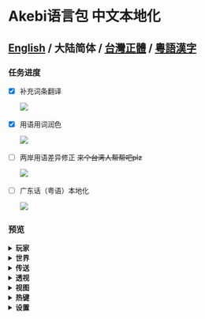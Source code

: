 # Akebi语言包 中文本地化

**[English](README.MD) / 大陆简体 / [台灣正體](README.ZH-TW.MD) / [粵語漢字](README.ZH-YUE.MD)**
---

### **任务进度**
- [x] 补充词条翻译

  ![](https://progress-bar.dev/98/?width=140)
- [x] 用语用词润色

  ![](https://progress-bar.dev/90/?width=140)
- [ ] 两岸用语差异修正 ~~来个台湾人帮帮吧plz~~

  ![](https://progress-bar.dev/40/?width=140)
- [ ] 广东话（粤语）本地化

  ![](https://progress-bar.dev/0/?width=140)
  
### 预览

<details>
  <summary><b>玩家</b></summary>
  <img src="Images/Simplified%20Chinese/Player.png">
</details>

<details>
  <summary><b>世界</b></summary>
  <img src="Images/Simplified%20Chinese/World.png">
</details>

<details>
  <summary><b>传送</b></summary>
  <img src="Images/Simplified%20Chinese/Teleport.png">
</details>

<details>
  <summary><b>透视</b></summary>
  <img src="Images/Simplified%20Chinese/ESP.png">
</details>

<details>
  <summary><b>视图</b></summary>
  <img src="Images/Simplified%20Chinese/Visuals.png">
</details>

<details>
  <summary><b>热键</b></summary>
  <img src="Images/Simplified%20Chinese/Hotkeys.png">
</details>

<details>
  <summary><b>设置</b></summary>
  <img src="Images/Simplified%20Chinese/Settings.png">
</details>
